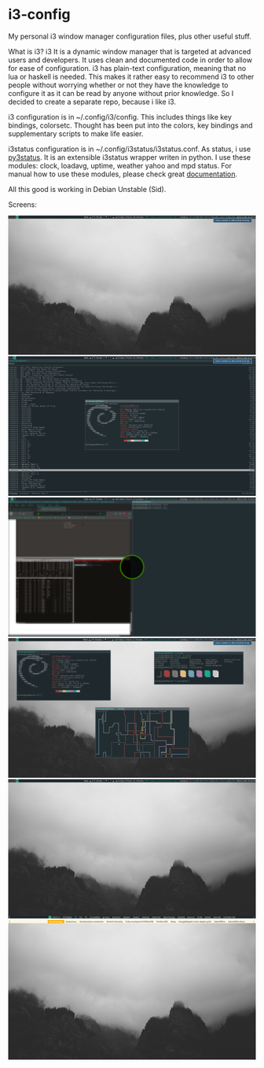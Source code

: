 # i3-config
My personal i3 window manager configuration files, plus other useful stuff.

What is i3? 
i3 It is a dynamic window manager that is targeted at advanced users and developers. It uses clean and documented code in order to allow for ease of configuration. i3 has plain-text configuration, meaning that no lua or haskell is needed. This makes it rather easy to recommend i3 to other people without worrying whether or not they have the knowledge to configure it as it can be read by anyone without prior knowledge.
So I decided to create a separate repo, because i like i3.

i3 configuration is in ~/.config/i3/config. This includes things like key bindings, colorsetc.  Thought has been put into the colors, key bindings and supplementary scripts to make life easier.

i3status configuration is in ~/.config/i3status/i3status.conf. As status, i use [py3status](https://github.com/ultrabug/py3status). It is an extensible i3status wrapper writen in python. I use these modules: clock, loadavg, uptime, weather yahoo and mpd status. For manual how to use these modules, please check great [documentation](https://py3status.readthedocs.io/en/latest/).

All this good is working in Debian Unstable (Sid).

Screens:

![Screenshot](screen.png?raw=true "Clear")
![Screenshot](screen_1.png?raw=true "Bussy")
![Screenshot](screen_2.png?raw=true "Bussy")
![Screenshot](screen_3.png?raw=true "Rofi_Power")
![Screenshot](screen_4.png?raw=true "Rofi_Power")
![Screenshot](screen_5.png?raw=true "Screen Lock")
